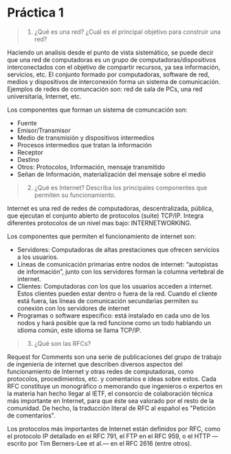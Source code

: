 # Práctica 1

> 1. ¿Qué es una red? ¿Cuál es el principal objetivo para construir una red?

 Haciendo un analisis desde el punto de vista sistemático, se puede decir que una red de computadoras es un grupo de computadoras/dispositivos interconectados con el objetivo de compartir recursos, ya sea información, servicios, etc. El conjunto formado por computadoras, software de red, medios y dispositivos de interconexión forma un sistema de comunicación. Ejemplos de redes de comuncación son: red de sala de PCs, una red universitaria, Internet, etc.

 Los componentes que forman un sistema de comuncación son:
 * Fuente
 * Emisor/Transmisor
 * Medio de transmisión y dispositivos intermedios
 * Procesos intermedios que tratan la información
 * Receptor
 * Destino
 * Otros: Protocolos, Información, mensaje transmitido
 * Señan de Información, materialización del mensaje sobre el medio

> 2. ¿Qué es Internet? Describa los principales componentes que permiten su funcionamiento.

Internet es una red de redes de computadoras, descentralizada, pública, que ejecutan el conjunto abierto de protocolos (suite) TCP/IP. Integra diferentes protocolos de un nivel mas bajo: INTERNETWORKING.

Los componentes que permiten el funcionamiento de internet son:

* Servidores: Computadoras de altas prestaciones que ofrecen servicios a los usuarios.
* Líneas de comunicación primarias entre nodos de internet: “autopistas de información”, junto con los servidores forman la columna vertebral de internet.
* Clientes: Computadoras con los que los usuarios acceden a internet. Estos clientes pueden estar dentro o fuera de la red. Cuando el cliente está fuera, las líneas de comunicación secundarias permiten su conexión con los servidores de internet
* Programas o software específico: está instalado en cada uno de los nodos y hará posible que la red funcione como un todo hablando un idioma común, este idioma se llama TCP/IP.

> 3. ¿Qué son las RFCs?

Request for Comments son una serie de publicaciones del grupo de trabajo de ingeniería de internet que describen diversos aspectos del funcionamiento de Internet y otras redes de computadoras, como protocolos, procedimientos, etc. y comentarios e ideas sobre estos. Cada RFC constituye un monográfico o memorando que ingenieros o expertos en la materia han hecho llegar al IETF, el consorcio de colaboración técnica más importante en Internet, para que éste sea valorado por el resto de la comunidad. De hecho, la traducción literal de RFC al español es "Petición de comentarios".

Los protocolos más importantes de Internet están definidos por RFC, como el protocolo IP detallado en el RFC 791, el FTP en el RFC 959, o el HTTP —escrito por Tim Berners-Lee et al.— en el RFC 2616 (entre otros).